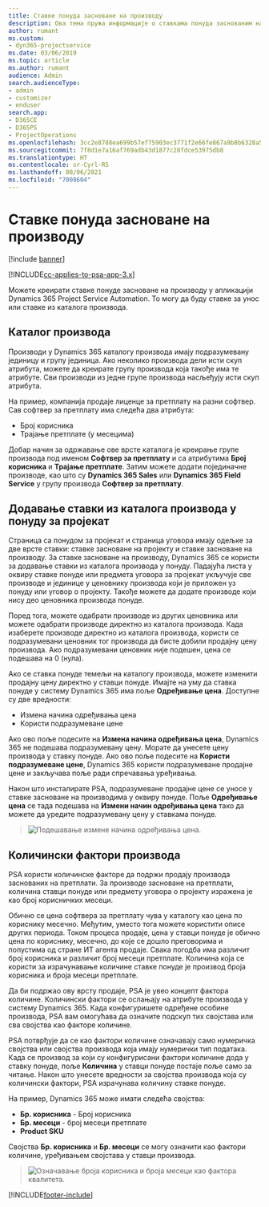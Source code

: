 ```yaml
---
title: Ставке понуда засноване на производу
description: Ова тема пружа информације о ставкама понуда заснованим на производу.
author: rumant
ms.custom:
- dyn365-projectservice
ms.date: 03/06/2019
ms.topic: article
ms.author: rumant
audience: Admin
search.audienceType:
- admin
- customizer
- enduser
search.app:
- D365CE
- D365PS
- ProjectOperations
ms.openlocfilehash: 3cc2e8788ea699b57ef75903ec3771f2e66fe867a9b8b6328a55b484eb13ede4
ms.sourcegitcommit: 7f8d1e7a16af769adb43d1877c28fdce53975db8
ms.translationtype: HT
ms.contentlocale: sr-Cyrl-RS
ms.lasthandoff: 08/06/2021
ms.locfileid: "7008604"
---
```

# <a name="product-based-quote-lines"></a>Ставке понуда засноване на производу

[!include [banner](../includes/psa-now-project-operations.md)]

[!INCLUDE[cc-applies-to-psa-app-3.x](../includes/cc-applies-to-psa-app-3x.md)]


Можете креирати ставке понуде засноване на производу у апликацији Dynamics 365 Project Service Automation. То могу да буду ставке за унос или ставке из каталога производа.

## <a name="product-catalog"></a>Каталог производа

Производи у Dynamics 365 каталогу производа имају подразумевану јединицу и групу јединица. Ако неколико производа дели исти скуп атрибута, можете да креирате групу производа која такође има те атрибуте. Сви производи из једне групе производа насљеђују исти скуп атрибута.

На пример, компанија продаје лиценце за претплату на разни софтвер. Сав софтвер за претплату има следећа два атрибута:

- Број корисника 
- Трајање претплате (у месецима)

Добар начин за одржавање ове врсте каталога је креирање групе производа под именом **Софтвер за претплату** и са атрибутима **Број корисника** и **Трајање претплате**. Затим можете додати појединачне производе, као што су **Dynamics 365 Sales** или **Dynamics 365 Field Service** у групу производа **Софтвер за претплату**.

## <a name="adding-product-catalog-items-to-a-project-quote"></a>Додавање ставки из каталога производа у понуду за пројекат

Страница са понудом за пројекат и страница уговора имају одељке за две врсте ставки: ставке засноване на пројекту и ставке засноване на производу. За ставке засноване на производу, Dynamics 365 се користи за додавање ставки из каталога производа у понуду. Падајућа листа у оквиру ставке понуде или предмета уговора за пројекат укључује све производе и јединице у ценовнику производа који је приложен уз понуду или уговор о пројекту. Такође можете да додате производе који нису део ценовника производа понуде.

Поред тога, можете одабрати производе из других ценовника или можете одабрати производе директно из каталога производа. Када изаберете производе директно из каталога производа, користи се подразумевани ценовник тог производа да бисте добили продајну цену производа. Ако подразумевани ценовник није подешен, цена се подешава на 0 (нула).

Ако се ставка понуде темељи на каталогу производа, можете изменити продајну цену директно у ставци понуде. Имајте на уму да ставка понуде у систему Dynamics 365 има поље **Одређивање цена**. Доступне су две вредности:

- Измена начина одређивања цена  
- Користи подразумеване цене

Ако ово поље подесите на **Измена начина одређивања цена**, Dynamics 365 не подешава подразумевану цену. Морате да унесете цену производа у ставку понуде. Ако ово поље подесите на **Користи подразумеване цене**, Dynamics 365 користи подразумеване продајне цене и закључава поље ради спречавања уређивања.

Након што инсталирате PSA, подразумеване продајне цене се уносе у ставке засноване на производима у оквиру понуде. Поље **Одређивање цена** се тада подешава на **Измени начин одређивања цена** тако да можете да уредите подразумевану цену у ставкама понуде.

> ![Подешавање измене начина одређивања цена.](media/basic-guide-10.png)
 
## <a name="quantity-factors-for-products"></a>Количински фактори производа

PSA користи количинске факторе да подржи продају производа заснованих на претплати. За производе засноване на претплати, количина ставци понуде или предмету уговора о пројекту изражена је као број корисничких месеци.

Обично се цена софтвера за претплату чува у каталогу као цена по кориснику месечно. Међутим, уместо тога можете користити описе других периода. Током процеса продаје, цена у ставци понуде је обично цена по кориснику, месечно, до које се дошло преговорима и попустима од стране ИТ агента продаје. Свака погодба има различит број корисника и различит број месеци претплате. Количина која се користи за израчунавање количине ставке понуде је производ броја корисника и броја месеци претплате.

Да би подржао ову врсту продаје, PSA је увео концепт фактора количине. Количински фактори се ослањају на атрибуте производа у систему Dynamics 365. Када конфигуришете одређене особине производа, PSA вам омогућава да означите подскуп тих својстава или сва својства као факторе количине.

PSA потврђује да се као фактори количине означавају само нумеричка својства или својства производа која имају нумерички тип података. Када се производ за који су конфигурисани фактори количине дода у ставку понуде, поље **Количина** у ставци понуде постаје поље само за читање. Након што унесете вредности за својства производа која су количински фактори, PSA израчунава количину ставке понуде.

На пример, Dynamics 365 може имати следећа својства: 

- **Бр. корисника** - Број корисника 
- **Бр. месеци** - број месеци претплате
- **Product SKU** 

Својства **Бр. корисника** и **Бр. месеци** се могу означити као фактори количине, уређивањем својстава у ставци производа. 

> ![Означавање броја корисника и броја месеци као фактора квалитета.](media/basic-guide-11.png)
 


[!INCLUDE[footer-include](../includes/footer-banner.md)]